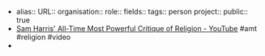 - alias::
  URL::
  organisation::
  role::
  fields::
  tags:: person
  project::
  public:: true
- [Sam Harris' All-Time Most Powerful Critique of Religion - YouTube](https://www.youtube.com/watch?v=SP611llVMYU) #amt #religion #video
-